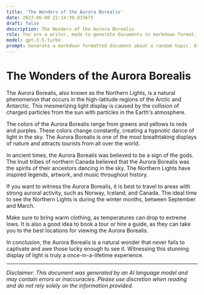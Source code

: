 ```yaml
---
title: 'The Wonders of the Aurora Borealis'
date: 2023-06-08 22:14:39.833675
draft: false
description: The Wonders of the Aurora Borealis
role: You are a writer, made to generate documents in markdown format. It is very important that all of the documents you generate are in valid markdown format.
model: gpt-3.5-turbo
prompt: Generate a markdown formatted document about a random topic. At the bottom, include a disclaimer explaining that the document was generated by you. The first line of the document should be the title. Make sure that the entire document is in proper markdown format, using a mix of various tags to make the document visually appealing.
---
```


# The Wonders of the Aurora Borealis

The Aurora Borealis, also known as the Northern Lights, is a natural phenomenon that occurs in the high-latitude regions of the Arctic and Antarctic. This mesmerizing light display is caused by the collision of charged particles from the sun with particles in the Earth's atmosphere.

The colors of the Aurora Borealis range from greens and yellows to reds and purples. These colors change constantly, creating a hypnotic dance of light in the sky. The Aurora Borealis is one of the most breathtaking displays of nature and attracts tourists from all over the world.

In ancient times, the Aurora Borealis was believed to be a sign of the gods. The Inuit tribes of northern Canada believed that the Aurora Borealis was the spirits of their ancestors dancing in the sky. The Northern Lights have inspired legends, artwork, and music throughout history.

If you want to witness the Aurora Borealis, it is best to travel to areas with strong auroral activity, such as Norway, Iceland, and Canada. The ideal time to see the Northern Lights is during the winter months, between September and March.

Make sure to bring warm clothing, as temperatures can drop to extreme lows. It is also a good idea to book a tour or hire a guide, as they can take you to the best locations for viewing the Aurora Borealis.

In conclusion, the Aurora Borealis is a natural wonder that never fails to captivate and awe those lucky enough to see it. Witnessing this stunning display of light is truly a once-in-a-lifetime experience.

---

*Disclaimer: This document was generated by an AI language model and may contain errors or inaccuracies. Please use discretion when reading and do not rely solely on the information provided.*